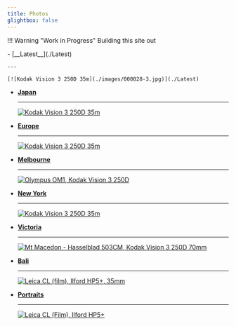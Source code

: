 ```yaml
---
title: Photos
glightbox: false
---
```


!!! Warning "Work in Progress"
    Building this site out

<div class="grid cards" markdown>
-   [__Latest__](./Latest)

```
---

[![Kodak Vision 3 250D 35m](./images/000028-3.jpg)](./Latest)
```

</div>

<div class="grid cards" markdown>

- [__Japan__](./Japan.md)

  ______________________________________________________________________

  [![Kodak Vision 3 250D 35m](./images/000028-3.jpg)](./Japan.md)

- [__Europe__](./Europe.md)

  ______________________________________________________________________

  [![Kodak Vision 3 250D 35m](./images/000028-3.jpg)](./Europe.md)

- [__Melbourne__](./Melbourne.md)

  ______________________________________________________________________

  [![Olympus OM1, Kodak Vision 3 250D](./images/000074-website-2-2.jpg)](./Melbourne.md)

- [__New York__](./New_York.md)

  ______________________________________________________________________

  [![Kodak Vision 3 250D 35m](./images/000028-3.jpg)](./New_York.md)

- [__Victoria__](./Victoria.md)

  ______________________________________________________________________

  [![Mt Macedon - Hasselblad 503CM, Kodak Vision 3 250D 70mm](./images/000110900003-website-2-2.jpg)](./Victoria.md)

- [__Bali__](./Bali.md)

  ______________________________________________________________________

  [![Leica CL (film), Ilford HP5+, 35mm](./images/000108500021.jpg)](./Bali.md)

- [__Portraits__](./Portraits.md)

  ______________________________________________________________________

  [![Leica CL (Film), Ilford HP5+](./images/000108460004.jpg)](./Portraits.md)

</div>
